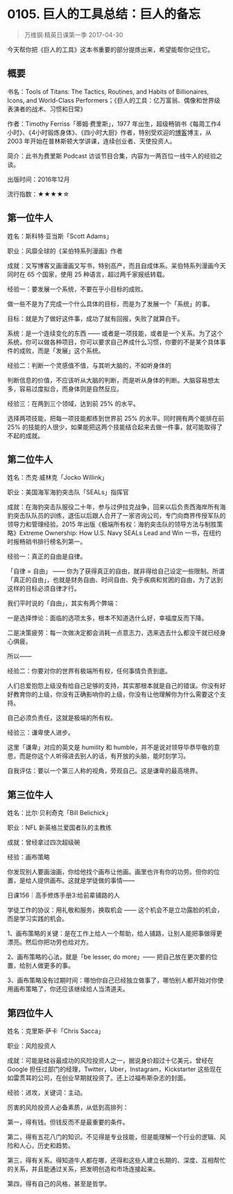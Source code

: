 # 0105. 巨人的工具总结：巨人的备忘
> 万维钢·精英日课第一季
2017-04-30

今天帮你把《巨人的工具》这本书重要的部分提炼出来，希望能帮你记住它。

## 概要

书名：Tools of Titans: The Tactics, Routines, and Habits of Billionaires, Icons, and World-Class Performers；《巨人的工具：亿万富翁、偶像和世界级表演者的战术、习惯和日常》

作者：Timothy Ferriss「蒂姆·费里斯」，1977 年出生，超级畅销书《每周工作4小时》、《4小时锻炼身体》、《四小时大厨》作者，特别受欢迎的[博客](https://tim.blog/)博主，从 2003 年开始在普林斯顿大学讲课，连续创业者、天使投资人。

简介：此书为费里斯 Podcast 访谈节目合集，内容为一两百位一线牛人的经验之谈。

出版时间：2016年12月

流行指数：★★★★☆

## 第一位牛人

姓名：斯科特·亚当斯「Scott Adams」

职业：风靡全球的《呆伯特系列漫画》作者

成就：又写博客又画漫画又写书，特别高产，而且自成体系。呆伯特系列漫画今天同时在 65 个国家，使用 25 种语言，超过两千家报纸转载。

经验一：要发展一个系统，不要在乎小目标的成败。

做一些不是为了完成一个什么具体的目标，而是为了发展一个「系统」的事。

目标：就是为了做好这件事，成功了就有回报，失败了就算白干。

系统：是一个连续变化的东西 —— 或者是一项技能，或者是一个关系。为了这个系统，你可以做各种项目，你可以要求自己养成什么习惯，你要的不是某个具体事件的成败，而是「发展」这个系统。

经验二：判断一个灵感值不值，与其听大脑的，不如听身体的

判断信息的价值，不应该听从大脑的判断，而是听从身体的判断。大脑容易想太多，容易过度拟合，而身体则是自然反应。    

经验三：在两到三个领域，达到前 25% 的水平。

选择两项技能，把每一项技能都练到世界前 25% 的水平。同时拥有两个能排在前 25% 的技能的人很少，如果能把这两个技能结合起来去做一件事，就可能取得了不起的成就。

## 第二位牛人

姓名：杰克·威林克「Jocko Willink」

职业：美国海军海豹突击队「SEALs」指挥官

成就：在海豹突击队服役二十年，参与过伊拉克战争，回来以后负责西海岸所有海豹突击队队员的训练，退伍以后跟人合开了一家咨询公司，专门向商界传授军队的领导力和管理经验。2015 年出版《极端所有权：海豹突击队的领导方法与制胜策略》Extreme Ownership: How U.S. Navy SEALs Lead and Win 一书，在纽约时报畅销书排行榜名列第一。 

经验一：真正的自由是自律。

「自律 = 自由」 —— 你为了获得真正的自由，就非得给自己设定一些限制。所谓「真正的自由」，也就是财务自由、时间自由、免于疾病和贫困的自由，为了达到这样的目标必须自律才行。

我们平时说的「自由」，其实有两个弊端：

一是选择悖论：面临的选项太多，根本不知道选什么好，幸福度反而下降。

二是决策疲劳：每一次做决定都会消耗一点意志力，选来选去什么都没干就已经身心俱疲。

所以——

经验二：你要对你的世界有极端所有权，任何事情负责到底。

人们总爱抱怨上级没有给自己足够的支持，其实那根本就是自己的错误。你没有好好教育你的上级，你没有正确影响你的上级，你没有让他理解你为什么需要这个支持。

自己必须负责任，这就是极端的所有权。 

经验三：谦卑使人进步。

这里「谦卑」对应的英文是 humility 和 humble，并不是说对领导毕恭毕敬的意思，而是你这个人听得进去别人的话，有开放的头脑，能时刻学习。

自我评估：要以一个第三人称的视角，旁观自己。这是谦卑的最高境界。

## 第三位牛人

姓名：比尔·贝利奇克「Bill Belichick」

职业：NFL 新英格兰爱国者队的主教练

成就：曾经拿过四次超级碗

经验：画布策略

你发现别人要画油画，你给他找个画布让他画。画里也许有你的功劳。但你的位置，是给人提供画布。这就是学徒做的事情——

日课156｜高手修炼手册3:给前辈铺路的人

学徒工作的协议：用礼敬和服务，换取机会 —— 这个机会不是立功露脸的机会，而是学习实践的机会。

1、画布策略的关键：是在工作上给人一个帮助，给人铺路，让别人能把事做得更漂亮。然后你把功劳也给对方。

2、画布策略的心法，就是「be lesser, do more」—— 把自己放在更次要的位置，给别人做更多的事。 

3、画布策略没有过期时间：哪怕你自己已经独立做事了，哪怕别人都开始对你使用画布策略了，你还应该继续给人当清道夫。

## 第四位牛人

姓名：克里斯·萨卡「Chris Sacca」

职业：风险投资人

成就：可能是硅谷最成功的风险投资人之一，据说身价超过十亿美元，曾经在 Google 担任过部门的经理，Twitter，Uber，Instagram，Kickstarter 这些现在如雷贯耳的公司，在创业早期就投资了。还上过福布斯杂志的封面。

经验：进攻，关键词：主动。

厉害的风险投资人必备素质，从低到高排列：

第一，得有钱。但钱反而不是最重要的条件。

第二，得有五花八门的知识。不见得是专业技能，但是能理解一个行业的逻辑、风险和人心，历史和趋势。

第三，得有关系。得知道牛人都在哪，还得和这些人建立长期的、深度、互相帮忙的关系，并且能通过关系，把发明创造和市场连接起来。

第四，得有自己的风格，甚至是哲学。